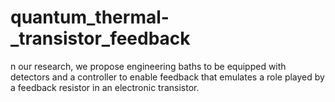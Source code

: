 # quantum_thermal-_transistor_feedback
n our research, we propose engineering baths to be equipped with detectors and a controller to enable feedback that emulates a role played by a feedback resistor in an electronic transistor.
